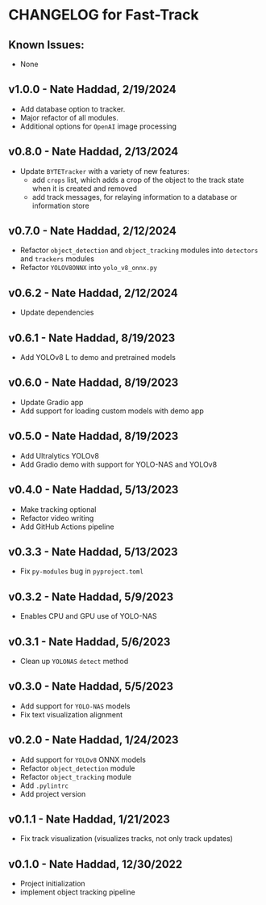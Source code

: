 # CHANGELOG for Fast-Track

## Known Issues:
- None

## v1.0.0 - Nate Haddad, 2/19/2024
- Add database option to tracker.
- Major refactor of all modules.
- Additional options for `OpenAI` image processing

## v0.8.0 - Nate Haddad, 2/13/2024
- Update `BYTETracker` with a variety of new features:
  - add `crops` list, which adds a crop of the object to the track state when it is created and removed
  - add track messages, for relaying information to a database or information store

## v0.7.0 - Nate Haddad, 2/12/2024
- Refactor `object_detection` and `object_tracking` modules into `detectors` and `trackers` modules
- Refactor `YOLOV8ONNX` into `yolo_v8_onnx.py`

## v0.6.2 - Nate Haddad, 2/12/2024
- Update dependencies

## v0.6.1 - Nate Haddad, 8/19/2023
- Add YOLOv8 L to demo and pretrained models

## v0.6.0 - Nate Haddad, 8/19/2023
- Update Gradio app
- Add support for loading custom models with demo app

## v0.5.0 - Nate Haddad, 8/19/2023
- Add Ultralytics YOLOv8
- Add Gradio demo with support for YOLO-NAS and YOLOv8

## v0.4.0 - Nate Haddad, 5/13/2023
- Make tracking optional
- Refactor video writing
- Add GitHub Actions pipeline

## v0.3.3 - Nate Haddad, 5/13/2023
- Fix `py-modules` bug in `pyproject.toml`

## v0.3.2 - Nate Haddad, 5/9/2023
- Enables CPU and GPU use of YOLO-NAS

## v0.3.1 - Nate Haddad, 5/6/2023
- Clean up `YOLONAS` `detect` method

## v0.3.0 - Nate Haddad, 5/5/2023
- Add support for `YOLO-NAS` models
- Fix text visualization alignment

## v0.2.0 - Nate Haddad, 1/24/2023
- Add support for `YOLOv8` ONNX models
- Refactor `object_detection` module
- Refactor `object_tracking` module
- Add `.pylintrc`
- Add project version

## v0.1.1 - Nate Haddad, 1/21/2023
- Fix track visualization (visualizes tracks, not only track updates)

## v0.1.0 - Nate Haddad, 12/30/2022
- Project initialization
- implement object tracking pipeline
